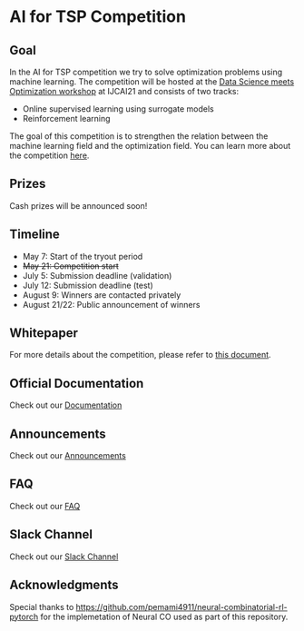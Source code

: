 # AI for TSP Competition

## Goal

In the AI for TSP competition we try to solve optimization problems using machine learning. The competition will be hosted at the [Data Science meets Optimization workshop](https://sites.google.com/view/ijcai2021dso) at IJCAI21 and consists of two tracks:

* Online supervised learning using surrogate models
* Reinforcement learning

The goal of this competition is to strengthen the relation between the machine learning field and the optimization field. You can learn more about the competition [here](https://tspcompetition.com/competition).

## Prizes

Cash prizes will be announced soon!

## Timeline

* May 7: Start of the tryout period
* ~~May 21: Competition start~~
* July 5: Submission deadline \(validation\)
* July 12: Submission deadline \(test\)
* August 9: Winners are contacted privately
* August 21/22: Public announcement of winners

## Whitepaper

For more details about the competition, please refer to [this document](https://tspcompetition.com/TSP_Competition.pdf).

## Official Documentation

Check out our [Documentation](https://paulorocosta.gitbook.io/ai4tsp-competition/)


## Announcements

Check out our [Announcements](https://paulorocosta.gitbook.io/ai4tsp-competition/announcements)

## FAQ

Check out our [FAQ](https://paulorocosta.gitbook.io/ai4tsp-competition/faq)

## Slack Channel

Check out our [Slack Channel](https://join.slack.com/t/aifortspcompe-8vg8608/shared_invite/zt-pzzgb9aa-92uS1~OBVog9uY8AFEfHhg)

## Acknowledgments 

Special thanks to https://github.com/pemami4911/neural-combinatorial-rl-pytorch for the implemetation of Neural CO used as part of this repository. 
